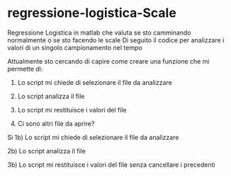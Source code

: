 # regressione-logistica-Scale
Regressione Logistica in matlab che valuta se sto camminando normalmente o se sto facendo le scale
Di seguito il codice per analizzare i valori di un singolo campionamento nel tempo

Attualmente sto cercando di capire come creare una funzione che mi permette di: 

1) Lo script mi chiede di selezionare il file da analizzare

2) Lo script analizza il file

3) Lo script mi restituisce i valori del file 

4) Ci sono altri file da aprire?

Si
  1b) Lo script mi chiede di selezionare il file da analizzare
  
  2b) Lo script analizza il file
  
  3b) Lo script mi restituisce i valori del file senza cancellare i precedenti
